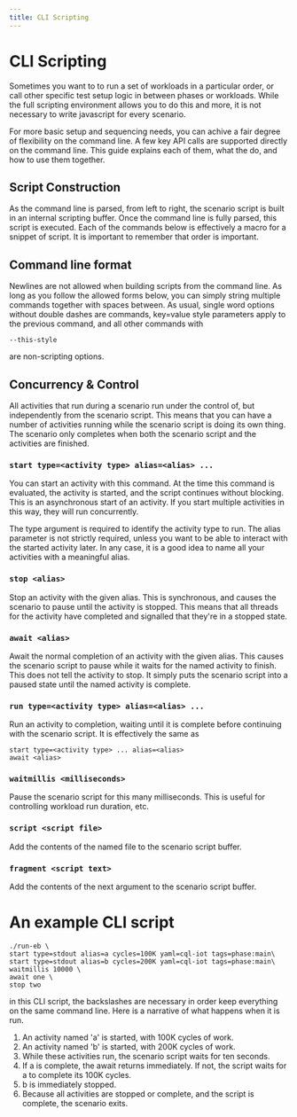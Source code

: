 ```yaml
---
title: CLI Scripting
---
```


# CLI Scripting

Sometimes you want to to run a set of workloads in a particular order, or call other specific test setup logic in between phases or workloads. While the full scripting environment allows you to do this and more, it is not necessary to write javascript for every scenario.

For more basic setup and sequencing needs, you can achive a fair degree of flexibility on the command line. A few key API calls are supported directly on the command line. This guide explains each of them, what the do, and how to use them together.

## Script Construction

As the command line is parsed, from left to right, the scenario script is built in an internal scripting buffer. Once the command line is fully parsed, this script is executed. Each of the commands below is effectively a macro for a snippet of script. It is important to remember that order is important.

## Command line format

Newlines are not allowed when building scripts from the command line. As long as you follow the allowed forms below, you can simply string multiple commands together with spaces between. As usual, single word options without double dashes are commands, key=value style parameters apply to the previous command, and all other commands with

    --this-style

are non-scripting options.

## Concurrency & Control

All activities that run during a scenario run under the control of, but
independently from the scenario script. This means that you can have a number of activities running while the scenario script is doing its own thing. The scenario only completes when both the scenario script and the activities are finished.

### `start type=<activity type> alias=<alias> ...`

You can start an activity with this command. At the time this command is
evaluated, the activity is started, and the script continues without blocking. This is an asynchronous start of an activity. If you start multiple activities in this way, they will run concurrently.

The type argument is required to identify the activity type to run. The alias parameter is not strictly required, unless you want to be able to interact with the started activity later. In any case, it is a good idea to name all your activities with a meaningful alias.

### `stop <alias>`

Stop an activity with the given alias. This is synchronous, and causes the
scenario to pause until the activity is stopped. This means that all threads for the activity have completed and signalled that they're in a stopped state.

### `await <alias>`

Await the normal completion of an activity with the given alias. This causes the scenario script to pause while it waits for the named activity to finish. This does not tell the activity to stop. It simply puts the scenario script into a paused state until the named activity is complete.

### `run type=<activity type> alias=<alias> ...`

Run an activity to completion, waiting until it is complete before continuing with the scenario script. It is effectively the same as

    start type=<activity type> ... alias=<alias>
    await <alias>

### `waitmillis <milliseconds>`

Pause the scenario script for this many milliseconds. This is useful for controlling workload run duration, etc.

### `script <script file>`

Add the contents of the named file to the scenario script buffer.

### `fragment <script text>`

Add the contents of the next argument to the scenario script buffer.

# An example CLI script

~~~
./run-eb \
start type=stdout alias=a cycles=100K yaml=cql-iot tags=phase:main\
start type=stdout alias=b cycles=200K yaml=cql-iot tags=phase:main\
waitmillis 10000 \
await one \
stop two
~~~

in this CLI script, the backslashes are necessary in order keep everything on the same command line. Here is a narrative of what happens when it is run.

1. An activity named 'a' is started, with 100K cycles of work.
2. An activity named 'b' is started, with 200K cycles of work.
3. While these activities run, the scenario script waits for ten seconds.
4. If a is complete, the await returns immediately. If not, the
   script waits for a to complete its 100K cycles.
5. b is immediately stopped.
6. Because all activities are stopped or complete, and the script is complete, the scenario exits.


